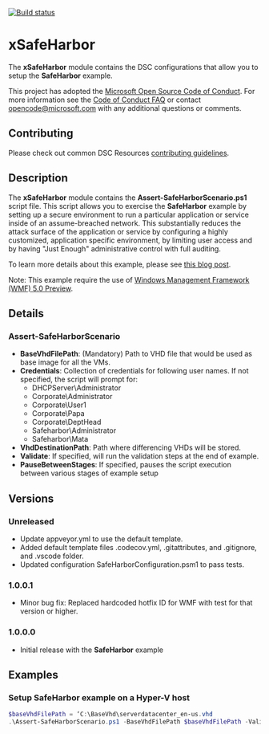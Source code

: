 [![Build status](https://ci.appveyor.com/api/projects/status/b30a0ayk2t21kg7j/branch/master?svg=true)](https://ci.appveyor.com/project/PowerShell/xsafeharbor/branch/master)

# xSafeHarbor

The **xSafeHarbor** module contains the DSC configurations that allow you to setup the **SafeHarbor** example.

This project has adopted the [Microsoft Open Source Code of Conduct](https://opensource.microsoft.com/codeofconduct/).
For more information see the [Code of Conduct FAQ](https://opensource.microsoft.com/codeofconduct/faq/) or contact [opencode@microsoft.com](mailto:opencode@microsoft.com) with any additional questions or comments.

## Contributing
Please check out common DSC Resources [contributing guidelines](https://github.com/PowerShell/DscResource.Kit/blob/master/CONTRIBUTING.md).


## Description

The **xSafeHarbor** module contains the **Assert-SafeHarborScenario.ps1** script file.
This script allows you to exercise the **SafeHarbor** example by setting up a secure environment to run a particular application or service inside of an assume-breached network.
This substantially reduces the attack surface of the application or service by configuring a highly customized, application specific environment, by limiting user access and by having "Just Enough" administrative control with full auditing.

To learn more details about this example, please see [this blog post](http://blogs.msdn.com/b/powershell/archive/2014/07/21/creating-a-secure-environment-using-powershell-desired-state-configuration.aspx).

Note: This example require the use of [Windows Management Framework (WMF) 5.0 Preview](http://go.microsoft.com/fwlink/?LinkId=398175).


## Details

### Assert-SafeHarborScenario

* **BaseVhdFilePath**: (Mandatory) Path to VHD file that would be used as base image for all the VMs.
* **Credentials**: Collection of credentials for following user names.
If not specified, the script will prompt for:
    - DHCPServer\Administrator
    - Corporate\Administrator
    - Corporate\User1
    - Corporate\Papa
    - Corporate\DeptHead
    - Safeharbor\Administrator
    - Safeharbor\Mata
* **VhdDestinationPath**: Path where differencing VHDs will be stored.
* **Validate**: If specified, will run the validation steps at the end of example.
* **PauseBetweenStages**: If specified, pauses the script execution between various stages of example setup

## Versions

### Unreleased

* Update appveyor.yml to use the default template.
* Added default template files .codecov.yml, .gitattributes, and .gitignore, and
  .vscode folder.
* Updated configuration SafeHarborConfiguration.psm1 to pass tests.

### 1.0.0.1

* Minor bug fix: Replaced hardcoded hotfix ID for WMF with test for that version or higher.

### 1.0.0.0

* Initial release with the **SafeHarbor** example


## Examples

### Setup SafeHarbor example on a Hyper-V host

```powershell
$baseVhdFilePath = ‘C:\BaseVhd\serverdatacenter_en-us.vhd
.\Assert-SafeHarborScenario.ps1 -BaseVhdFilePath $baseVhdFilePath -Validate –PauseBetweenStages
```
